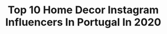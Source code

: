 ---
title: Top 10 Home Decor Instagram Influencers In Portugal In 2020
description: >-
  Find top home decor Instagram influencers in Portugal in 2020. Most popular hashtags: #homedecor #giveaway #ootd #summerdress.
platform: Instagram
profiles:
  - username: "rutesimao"
    fullname: >-
      RUTE SIMÃO
    location: "Portugal"
    followers: 14768
    engagement: 956
    commentsToLikes: 0.541296
    id: ck0tybitomaou0i19lvaih9nb
    verified: false
    hashtags: "#winterootd, #juntossomosmais, #outfitchallenge, #mapifulsecret"
  - username: "marianacastromoreira"
    fullname: >-
      Mariana Castro Moreira
    location: "Portugal"
    followers: 61733
    engagement: 333
    commentsToLikes: 0.067079
    id: ck14k93dqod4f0i197uyum95v
    verified: false
    hashtags: "#glitterconverse, #denimjacket, #converselover, #poolday"
  - username: "adanielarocha"
    fullname: >-
      D A N I ✨
    location: "Portugal"
    followers: 9362
    engagement: 810
    commentsToLikes: 0.192766
    id: ck8t22ia5xz9r0j78de0j2f4u
    verified: false
    hashtags: "#lcarnitine, #dailymakeup, #myimpact, #tummytoxpt"
  - username: "mexiquer"
    fullname: >-
      SOFIA REIS | Mexiquer
    location: "Portugal"
    followers: 107651
    engagement: 252
    commentsToLikes: 0.176423
    id: ck14gqv2g6l7m0i19xmx7am8d
    verified: false
    hashtags: "#ceramic, #favoritedrink, #athome, #quarantinehome"
  - username: "catarinaadeoliveira"
    fullname: >-
      Catarina Oliveira
    location: "Portugal"
    followers: 3264
    engagement: 1329
    commentsToLikes: 0.251350
    id: ck8ta8l7oqufk0j786xnzevvc
    verified: false
    hashtags: "#topinfluencer, #sobachapt, #rouen, #influencerpt"
  - username: "ritalopesalmeida"
    fullname: >-
      Rita Almeida
    location: "Portugal"
    followers: 6368
    engagement: 1875
    commentsToLikes: 0.024380
    id: ck8t6t58aelw10j78oe42y4jf
    verified: false
    hashtags: "#lookinspiracao, #womenartists, #body, #partystyling"
  - username: "maede3gemeos"
    fullname: >-
      Mãede3Gémeos JoanaReis
    location: "Portugal"
    followers: 17754
    engagement: 327
    commentsToLikes: 0.139091
    id: ck8t0xklstpgu0j788ibl6u2g
    verified: false
    hashtags: "#homedecor, #remodela, #diasemcasa, #coffeetime"
  - username: "happybrunette"
    fullname: >-
      CatarinaLoureiro HappyBrunette
    location: "Portugal"
    followers: 26585
    engagement: 219
    commentsToLikes: 0.168657
    id: ck5hdsumgp7bx0i11fmq3uq0s
    verified: false
    hashtags: "#pinaple, #needmorewine, #dadandkids, #nala"
  - username: "jessiekass"
    fullname: >-
      Jessie Chanes |Seamsforadesire
    location: "Portugal"
    followers: 312810
    engagement: 150
    commentsToLikes: 0.033716
    id: ck0w3pzk6uoe50i19q2ga0st1
    verified: true
    hashtags: "#pinkmood, #denim, #tavira, #vichyprint"
  - username: "rubenfjorge"
    fullname: >-
      Ruben Jorge
    location: "Portugal"
    followers: 11010
    engagement: 2428
    commentsToLikes: 0.011382
    id: ck8talc55s8m80j78xs02h0e9
    verified: false
    hashtags: "#pole, #homedecor, #praia, #wanderlust"
---
